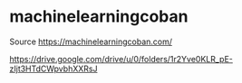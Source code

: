 # machinelearningcoban
Source
https://machinelearningcoban.com/

https://drive.google.com/drive/u/0/folders/1r2Yve0KLR_pE-zIjt3HTdCWpvbhXXRsJ

